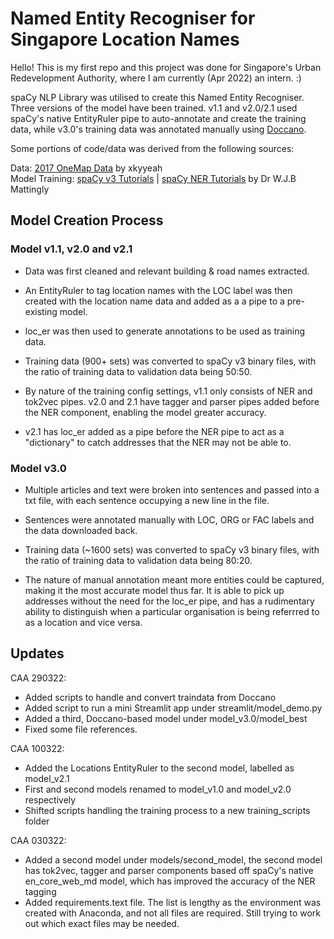 # Named Entity Recogniser for Singapore Location Names

Hello! This is my first repo and this project was done for Singapore's Urban Redevelopment Authority, where I am currently (Apr 2022) an intern. :)

spaCy NLP Library was utilised to create this Named Entity Recogniser. Three versions of the model have been trained. v1.1 and v2.0/2.1 used spaCy's native EntityRuler pipe to auto-annotate and create the training data, while v3.0's training data was annotated manually using [Doccano](https://github.com/doccano/doccano).

Some portions of code/data was derived from the following sources:

Data: [2017 OneMap Data](https://github.com/xkjyeah/singapore-postal-codes) by xkyyeah  
Model Training: [spaCy v3 Tutorials](https://github.com/wjbmattingly/spacy_tutorials_3x) | [spaCy NER Tutorials](https://github.com/wjbmattingly/ner_youtube/tree/main/lessons) by Dr W.J.B Mattingly

## Model Creation Process

### Model v1.1, v2.0 and v2.1

- Data was first cleaned and relevant building & road names extracted.
- An EntityRuler to tag location names with the LOC label was then created with the location name data and added as a a pipe to a pre-existing model.
- loc_er was then used to generate annotations to be used as training data.
- Training data (900+ sets) was converted to spaCy v3 binary files, with the ratio of training data to validation data being 50:50.

- By nature of the training config settings, v1.1 only consists of NER and tok2vec pipes. v2.0 and 2.1 have tagger and parser pipes added before the NER component, enabling the model greater accuracy.
- v2.1 has loc_er added as a pipe before the NER pipe to act as a "dictionary" to catch addresses that the NER may not be able to.

### Model v3.0

- Multiple articles and text were broken into sentences and passed into a txt file, with each sentence occupying a new line in the file.
- Sentences were annotated manually with LOC, ORG or FAC labels and the data downloaded back.
- Training data (~1600 sets) was converted to spaCy v3 binary files, with the ratio of training data to validation data being 80:20.

- The nature of manual annotation meant more entities could be captured, making it the most accurate model thus far. It is able to pick up addresses without the need for the loc_er pipe, and has a rudimentary ability to distinguish when a particular organisation is being referrred to as a location and vice versa.

## Updates

CAA 290322:

- Added scripts to handle and convert traindata from Doccano
- Added script to run a mini Streamlit app under streamlit/model_demo.py
- Added a third, Doccano-based model under model_v3.0/model_best
- Fixed some file references.

CAA 100322:

- Added the Locations EntityRuler to the second model, labelled as model_v2.1
- First and second models renamed to model_v1.0 and model_v2.0 respectively
- Shifted scripts handling the training process to a new training_scripts folder

CAA 030322:

- Added a second model under models/second_model, the second model has tok2vec, tagger and parser components based off spaCy's native en_core_web_md model, which has improved the accuracy of the NER tagging
- Added requirements.text file. The list is lengthy as the environment was created with Anaconda, and not all files are required. Still trying to work out which exact files may be needed.

